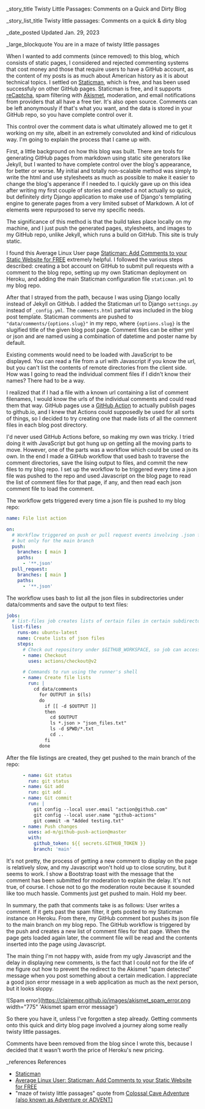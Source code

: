 _story_title Twisty Little Passages: Comments on a Quick and Dirty Blog

_story_list_title Twisty little passages: Comments on a quick & dirty blog  

_date_posted Updated Jan. 29, 2023

_large_blockquote You are in a maze of twisty little passages

When I wanted to add comments (since removed) to this blog, which consists of static pages, I considered and rejected commenting systems that cost money and those that require users to have a GitHub account, as the content of my posts is as much about American history as it is about technical topics. I settled on <a href="https://staticman.net/">Staticman</a>, which is free, and has been used successfuly on other GitHub pages. Staticman is free, and it supports <a href="https://www.google.com/recaptcha/about/">reCaptcha</a>, spam filtering with <a href="https://akismet.com/">Akismet</a>, moderation, and email notifications from providers that all have a free tier. It's also open source. Comments can be left anonymously if that's what you want, and the data is stored in your GitHub repo, so you have complete control over it.   

This control over the comment data is what ultimately allowed me to get it working on my site, albeit in an extremely convoluted and kind of ridiculous way. I'm going to explain the process that I came up with.  

First, a little background on how this blog was built. There are tools for generating GitHub pages from markdown using static site generators like Jekyll, but I wanted to have complete control over the blog's appearance, for better or worse. My initial and totally non-scalable method was simply to write the html and use stylesheets as much as possible to make it easier to change the blog's apperance if I needed to. I quickly gave up on this idea after writing my first couple of stories and created a not actually so quick, but definitely dirty Django application to make use of Django's templating engine to generate pages from a very limited subset of Markdown. A lot of elements were repurposed to serve my specific needs.  

The significance of this method is that the build takes place locally on my machine, and I just push the generated pages, stylesheets, and images to my GitHub repo, unlike Jekyll, which runs a build on GitHub. This site is truly static.   

I found this Average Linux User page <a href="https://averagelinuxuser.com/staticman-comments/">Staticman: Add Comments to your Static Website for FREE</a> extremely helpful. I followed the various steps described: creating a bot account on GitHub to submit pull requests with a comment to the blog repo, setting up my own Staticman deployment on Heroku, and adding the main Staticman configuration file `staticman.yml` to my blog repo.   

After that I strayed from the path, because I was using Django locally instead of Jekyll on GitHub. I added the Staticman url to Django `settings.py` instead of `_config.yml`. The `comments.html` partial was included in the blog post template. Staticman comments are pushed to `"data/comments/{options.slug}"` in my repo, where `{options.slug}` is the slugified title of the given blog post page. Comment files can be either yml or json and are named using a combination of datetime and poster name by default.  

Existing comments would need to be loaded with JavaScript to be displayed. You can read a file from a url with Javascript if you know the url, but you can't list the contents of remote directories from the client side. How was I going to read the individual comment files if I didn't know their names? There had to be a way.  

I realized that if I had a file with a known url containing a list of comment filenames, I would know the urls of the individual comments and could read them that way. GitHub pages use a <a href="https://docs.github.com/en/actions">GitHub Action</a> to actually publish pages to github.io, and I knew that Actions could supposedly be used for all sorts of things, so I decided to try creating one that made lists of all the comment files in each blog post directory.  

I'd never used GitHub Actions before, so making my own was tricky. I tried doing it with JavaScript but got hung up on getting all the moving parts to move. However, one of the parts was a workflow which could be used on its own. In the end I made a GitHub workflow that used bash to traverse the comment directories, save the lising output to files, and commit the new files to my blog repo. I set up the workflow to be triggered every time a json file was pushed to the repo and used Javascript on the blog page to read the list of comment files for that page, if any, and then read each json comment file to load the comment.  

The workflow gets triggered every time a json file is pushed to my blog repo: 
``` yaml
name: File list action

on:
  # Workflow triggered on push or pull request events involving .json files
  # but only for the main branch
  push:
    branches: [ main ]
    paths:
      - '**.json'
  pull_request:
    branches: [ main ]
    paths:
      - '**.json'
```
The workflow uses bash to list all the json files in subdirectories under data/comments and save the output to text files:
``` yaml
jobs:
  # list-files job creates lists of certain files in certain subdirectories
  list-files:
    runs-on: ubuntu-latest
    name: Create lists of json files
    steps:
      # Check out repository under $GITHUB_WORKSPACE, so job can access it
      - name: Checkout
        uses: actions/checkout@v2

      # Commands to run using the runner's shell
      - name: Create file lists
        run: |
          cd data/comments
            for OUTPUT in $(ls)
            do
              if [[ -d $OUTPUT ]]
              then
                cd $OUTPUT
                ls *.json > "json_files.txt"
                ls -d $PWD/*.txt
                cd ..
              fi
            done
```
After the file listings are created, they get pushed to the main branch of the repo:
``` yaml
      - name: Git status
        run: git status
      - name: Git add
        run: git add .
      - name: Git commit
        run: |
          git config --local user.email "action@github.com"
          git config --local user.name "github-actions"
          git commit -m "Added testing.txt"
      - name: Push changes
        uses: ad-m/github-push-action@master
        with:
          github_token: ${{ secrets.GITHUB_TOKEN }}
          branch: 'main'
```

It's not pretty, the process of getting a new comment to display on the page is relatively slow, and my Javascript won't hold up to close scrutiny, but it seems to work. I show a Bootstrap toast with the message that the comment has been submitted for moderation to explain the delay. It's not true, of course. I chose not to go the moderation route because it sounded like too much hassle. Comments just get pushed to main. Hold my beer.  

In summary, the path that comments take is as follows: User writes a comment. If it gets past the spam filter, it gets posted to my Staticman instance on Heroku. From there, my GitHub comment bot pushes its json file to the main branch on my blog repo. The GitHub workflow is triggered by the push and creates a new list of comment files for that page. When the page gets loaded again later, the comment file will be read and the contents inserted into the page using Javascript.  

The main thing I'm not happy with, aside from my ugly Javascript and the delay in displaying new comments, is the fact that I could not for the life of me figure out how to prevent the redirect to the Akismet "spam detected" message when you post something about a certain medication. I appreciate a good json error message in a web application as much as the next person, but it looks sloppy.  

![Spam error](https://clairempr.github.io/images/akismet_spam_error.png width="775" 'Akismet spam error message')

So there you have it, unless I've forgotten a step already. Getting comments onto this quick and dirty blog page involved a journey along some really twisty little passages.  

Comments have been removed from the blog since I wrote this, because I decided that it wasn't worth the price of Heroku's new pricing.

_references References
- <a href="https://staticman.net/">Staticman</a>
- <a href="https://averagelinuxuser.com/staticman-comments/">Average Linux User: Staticman: Add Comments to your Static Website for FREE</a>
- "maze of twisty little passages" quote from <a href="https://en.wikipedia.org/wiki/Colossal_Cave_Adventure">Colossal Cave Adventure (also known as Adventure or ADVENT)</a> 

